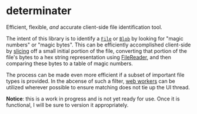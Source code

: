 determinater
============

Efficient, flexible, _and_ accurate client-side file identification tool.


The intent of this library is to identify a [`File`](http://www.w3.org/TR/FileAPI/#dfn-file) or 
[`Blob`](http://www.w3.org/TR/FileAPI/#dfn-Blob) by looking for "magic numbers" or "magic bytes".
This can be efficiently accomplished client-side by [slicing](http://www.w3.org/TR/FileAPI/#slide-method-algo) 
off a small initial portion of the file, converting that portion of the file's bytes to a hex string representation 
using [FileReader](http://www.w3.org/TR/FileAPI/#FileReader-interface), and then comparing
these bytes to a table of magic numbers.  

The process can be made even more efficient if a subset of important file types is provided.  In the abcense of 
such a filter, [web workers](http://www.w3.org/TR/workers/) can be utilized wherever possible to ensure 
matching does not tie up the UI thread.


**Notice**: this is a work in progress and is not yet ready for use.  Once it is functional, 
I will be sure to version it appropriately.
